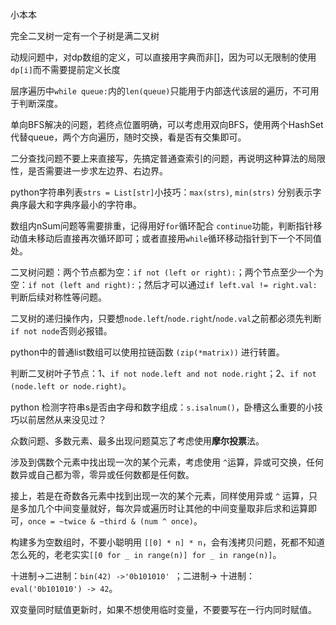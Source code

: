小本本

完全二叉树一定有一个子树是满二叉树

动规问题中，对dp数组的定义，可以直接用字典而非[]，因为可以无限制的使用`dp[i]`而不需要提前定义长度

层序遍历中`while queue:`内的`len(queue)`只能用于内部迭代该层的遍历，不可用于判断深度。

单向BFS解决的问题，若终点位置明确，可以考虑用双向BFS，使用两个HashSet代替queue，两个方向遍历，随时交换，看是否有交集即可。

二分查找问题不要上来直接写，先搞定普通查索引的问题，再说明这种算法的局限性，是否需要进一步求左边界、右边界。

python字符串列表`strs = List[str]`小技巧：`max(strs)`, `min(strs)` 分别表示字典序最大和字典序最小的字符串。

数组内nSum问题等需要排重，记得用好`for`循环配合 `continue`功能，判断指针移动值未移动后直接再次循环即可；或者直接用`while`循环移动指针到下一个不同值处。

二叉树问题：两个节点都为空：`if not (left or right):`；两个节点至少一个为空：`if not (left and right):`；然后才可以通过`if left.val != right.val:`判断后续对称性等问题。

二叉树的递归操作内，只要想`node.left`/`node.right`/`node.val`之前都必须先判断`if not node`否则必报错。

python中的普通list数组可以使用拉链函数 `(zip(*matrix))` 进行转置。

判断二叉树叶子节点：1、`if not node.left and not node.right`；2、`if not  (node.left or node.right)`。

python 检测字符串s是否由字母和数字组成：`s.isalnum()`，卧槽这么重要的小技巧以前居然从来没见过？

众数问题、多数元素、最多出现问题莫忘了考虑使用**摩尔投票**法。

涉及到偶数个元素中找出现一次的某个元素，考虑使用 `^`运算，异或可交换，任何数异或自己都为零，零异或任何数都是任何数。

接上，若是在奇数各元素中找到出现一次的某个元素，同样使用异或 `^` 运算，只是多加几个中间变量就好，每次异或遍历时让其他的中间变量取非后求和运算即可，`once = ~twice & ~third & (num ^ once)`。

构建多为空数组时，不要小聪明用 `[[0] * n] * n`，会有浅拷贝问题，死都不知道怎么死的，老老实实`[[0 for _ in range(n)] for _ in range(n)]`。

十进制->二进制：`bin(42) ->'0b101010' `；二进制-> 十进制：`eval('0b101010') -> 42`。

双变量同时赋值更新时，如果不想使用临时变量，不要要写在一行内同时赋值。

